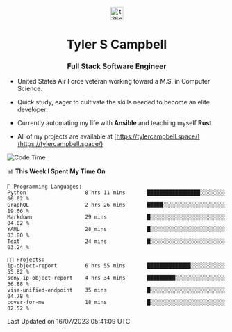 <p align="center">
<a href="https://www.linkedin.com/in/t36campbell" target="blank"><img align="center" src="https://ik.imagekit.io/t36campbell/Portfolio/linkedin.png.original_m8bbGgPh6.png" alt="t36campbell" height="30" width="30" /></a>
</p>
<h1 align="center">Tyler S Campbell</h1>
<h3 align="center">Full Stack Software Engineer</h3>

* United States Air Force veteran working toward a M.S. in Computer Science.

* Quick study, eager to cultivate the skills needed to become an elite developer.

* Currently automating my life with **Ansible** and teaching myself **Rust**

* All of my projects are available at [https://tylercampbell.space/](https://tylercampbell.space/)

<!--START_SECTION:waka-->
![Code Time](http://img.shields.io/badge/Code%20Time-2%2C618%20hrs%2057%20mins-blue)

📊 **This Week I Spent My Time On** 

```text
💬 Programming Languages: 
Python                   8 hrs 11 mins       █████████████████░░░░░░░░   66.02 % 
GraphQL                  2 hrs 26 mins       █████░░░░░░░░░░░░░░░░░░░░   19.66 % 
Markdown                 29 mins             █░░░░░░░░░░░░░░░░░░░░░░░░   04.02 % 
YAML                     28 mins             █░░░░░░░░░░░░░░░░░░░░░░░░   03.80 % 
Text                     24 mins             █░░░░░░░░░░░░░░░░░░░░░░░░   03.24 % 

🐱‍💻 Projects: 
ip-object-report         6 hrs 55 mins       ██████████████░░░░░░░░░░░   55.82 % 
sony-ip-object-report    4 hrs 34 mins       █████████░░░░░░░░░░░░░░░░   36.88 % 
visa-unified-endpoint    35 mins             █░░░░░░░░░░░░░░░░░░░░░░░░   04.78 % 
cover-for-me             18 mins             █░░░░░░░░░░░░░░░░░░░░░░░░   02.52 % 
```


 Last Updated on 16/07/2023 05:41:09 UTC
<!--END_SECTION:waka-->
